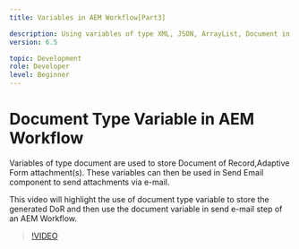 ```yaml
---
title: Variables in AEM Workflow[Part3]

description: Using variables of type XML, JSON, ArrayList, Document in an AEM workflow
version: 6.5

topic: Development
role: Developer
level: Beginner
---
```

# Document Type Variable in AEM Workflow


Variables of type document are used to store Document of Record,Adaptive Form attachment(s). These variables can then be used in Send Email component to send attachments via e-mail.

This video will highlight the use of document type variable to store the generated DoR and then use the document variable in send e-mail step of an AEM Workflow.

>[!VIDEO](https://video.tv.adobe.com/v/26452)
